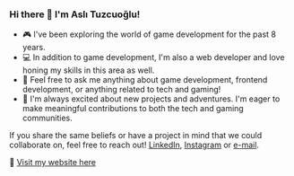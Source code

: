 ### Hi there 👋  I'm Aslı Tuzcuoğlu! 

- 🎮 I've been exploring the world of game development for the past 8 years.
- 💻 In addition to game development, I'm also a web developer and love honing my skills in this area as well.
- 💬 Feel free to ask me anything about game development, frontend development, or anything related to tech and gaming!
- 🚀 I'm always excited about new projects and adventures. I'm eager to make meaningful contributions to both the tech and gaming communities.

If you share the same beliefs or have a project in mind that we could collaborate on, feel free to reach out! 
 [LinkedIn](https://www.linkedin.com/in/asli-tuzcuoglu/), [Instagram](https://www.instagram.com/portatifevren/?hl=en) or [e-mail](info@aslituzcuoglu.com).

🔗 [Visit my website here](https://www.aslituzcuoglu.com/)
